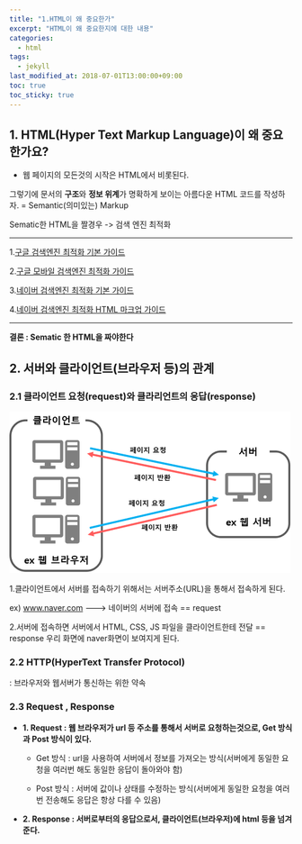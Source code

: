 ```yaml
---
title: "1.HTML이 왜 중요한가"
excerpt: "HTML이 왜 중요한지에 대한 내용"
categories:
  - html
tags:
  - jekyll
last_modified_at: 2018-07-01T13:00:00+09:00
toc: true
toc_sticky: true
---
```


## 1. HTML(Hyper Text Markup Language)이 왜 중요한가요?

- 웹 페이지의 모든것의 시작은 HTML에서 비롯된다.

그렇기에 문서의 **구조**와 **정보 위계**가 명확하게 보이는 아름다운 HTML 코드를 작성하자.
= Semantic(의미있는) Markup

Sematic한 HTML을 짤경우
-> 검색 엔진 최적화

---

1.[구글 검색엔진 최적화 기본 가이드](https://support.google.com/webmasters/answer/7451184?hl=ko)

2.[구글 모바일 검색엔진 최적화 가이드](https://developers.google.com/search/mobile-sites/mobile-seo?hl=ko)

3.[네이버 검색엔진 최적화 기본 가이드](https://searchadvisor.naver.com/guide/seo-basic-intro)

4.[네이버 검색엔진 최적화 HTML 마크업 가이드](https://searchadvisor.naver.com/guide/markup-intro)

---

**결론 : Sematic 한 HTML을 짜야한다**

## 2. 서버와 클라이언트(브라우저 등)의 관계

### 2.1 클라이언트 요청(request)와 클라리언트의 응답(response)

![Server-Browser Relationship](/assets/images/html_img/Browser_Server.png)

1.클라이언트에서 서버를 접속하기 위해서는 서버주소(URL)을 통해서 접속하게 된다.

ex) www.naver.com ---> 네이버의 서버에 접속 == request

2.서버에 접속하면 서버에서 HTML, CSS, JS 파일을 클라이언트한테 전달 == response 우리 화면에 naver화면이 보여지게 된다.

### 2.2 HTTP(HyperText Transfer Protocol)

: 브라우저와 웹서버가 통신하는 위한 약속

### 2.3 Request , Response

- **1. Request : 웹 브라우저가 url 등 주소를 통해서 서버로 요청하는것으로, Get 방식과 Post 방식이 있다.**

  - Get 방식 : url을 사용하여 서버에서 정보를 가져오는 방식(서버에게 동일한 요청을 여러번 해도 동일한 응답이 돌아와야 함)

  - Post 방식 : 서버에 값이나 상태를 수정하는 방식(서버에게 동일한 요청을 여러 번 전송해도 응답은 항상 다를 수 있음)

- **2. Response : 서버로부터의 응답으로서, 클라이언트(브라우저)에 html 등을 넘겨준다.**
